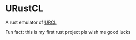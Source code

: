 # URustCL
A rust emulator of [URCL](https://github.com/ModPunchtree/URCL)

Fun fact: this is my first rust project pls wish me good lucks